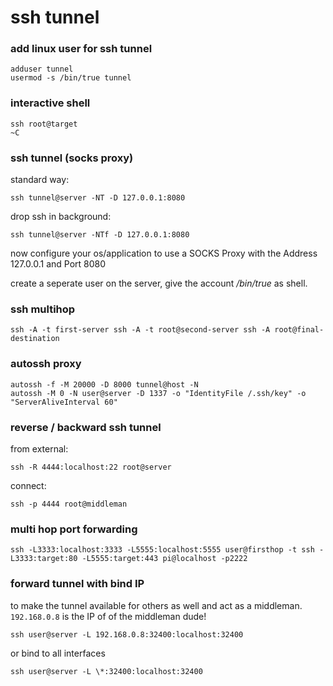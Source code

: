 # ssh tunnel
### add linux user for ssh tunnel
```
adduser tunnel
usermod -s /bin/true tunnel
```

### interactive shell
    ssh root@target
    ~C

### ssh tunnel (socks proxy)
standard way:

    ssh tunnel@server -NT -D 127.0.0.1:8080

drop ssh in background:

    ssh tunnel@server -NTf -D 127.0.0.1:8080

now configure your os/application to use a SOCKS Proxy with the Address 127.0.0.1 and Port 8080

create a seperate user on the server, give the account _/bin/true_ as shell.

### ssh multihop
    ssh -A -t first-server ssh -A -t root@second-server ssh -A root@final-destination

### autossh proxy
```
autossh -f -M 20000 -D 8000 tunnel@host -N
autossh -M 0 -N user@server -D 1337 -o "IdentityFile /.ssh/key" -o "ServerAliveInterval 60"
```

### reverse / backward ssh tunnel
from external:

    ssh -R 4444:localhost:22 root@server

connect:

    ssh -p 4444 root@middleman

### multi hop port forwarding

```
ssh -L3333:localhost:3333 -L5555:localhost:5555 user@firsthop -t ssh -L3333:target:80 -L5555:target:443 pi@localhost -p2222
```

### forward tunnel with bind IP

to make the tunnel available for others as well and act as a middleman. `192.168.0.8` is the IP of of the middleman dude!

```
ssh user@server -L 192.168.0.8:32400:localhost:32400
```

or bind to all interfaces

```
ssh user@server -L \*:32400:localhost:32400
```